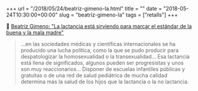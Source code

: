 +++
url = "/2018/05/24/beatriz-gimeno-la.html"
title = ""
date = "2018-05-24T10:30:00+00:00"
slug = "beatriz-gimeno-la"
tags = ["retalls"]
+++

📎 [Beatriz Gimeno: "La lactancia está sirviendo para marcar el estándar de la buena y la mala madre"](https://www.eldiario.es/nidos/Beatriz-Gimeno_0_774122804.html)

> …en las sociedades médicas y científicas internacionales se ha producido una lucha política, como la que se pudo producir para despatologizar la homosexualidad o la transexualidad… Esa lactancia está llena de significados, algunos pueden ser progresistas y unos son muy reaccionarios… Disponer de escuelas infantiles públicas y gratuitas o de una red de salud pediátrica de mucha calidad determina más la salud de los hijos que la lactancia o la no lactancia.


